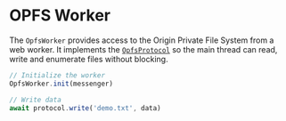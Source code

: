 # OPFS Worker

The `OpfsWorker` provides access to the Origin Private File System from a web
worker. It implements the [`OpfsProtocol`](../../../lib/fusion/src/opfs/OpfsProtocol.ts)
so the main thread can read, write and enumerate files without blocking.

```ts
// Initialize the worker
OpfsWorker.init(messenger)

// Write data
await protocol.write('demo.txt', data)
```
